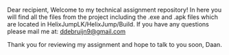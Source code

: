 Dear recipient,
Welcome to my technical assignment repository! In here you will find all the files from the project including the .exe and .apk files which are located in HelixJumpLK/HelixJump/Build. 
If you have any questions please mail me at: ddebruijn9@gmail.com

Thank you for reviewing my assignment and hope to talk to you soon,
Daan.
